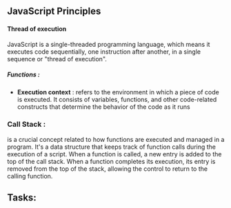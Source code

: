 
## JavaScript Principles
 

#### Thread of execution
JavaScript is a single-threaded programming language, which means it executes code sequentially, one instruction after another, in a single sequence or "thread of execution".

##### Functions :
- **Execution context** : refers to the environment in which a piece of code is executed. It consists of variables, functions, and other code-related constructs that determine the behavior of the code as it runs

### Call Stack : 
is a crucial concept related to how functions are executed and managed in a program. It's a data structure that keeps track of function calls during the execution of a script. When a function is called, a new entry is added to the top of the call stack. When a function completes its execution, its entry is removed from the top of the stack, allowing the control to return to the calling function.

## Tasks:

